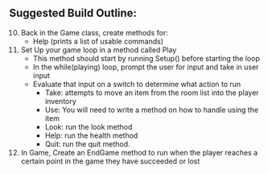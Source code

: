 ## Suggested Build Outline:

<!-- 1. Establish a basic story and map (draw your map out)
2. Pull down the project and complete initial setup by satisfying all the interfaces ('implement interface')
3. In Game.Setup() create all your rooms and items
4. Your rooms will have to have a dictionary of 'exits' where the key is the exit direction and the value is the room that it exits to, add that to the Room class
5. Back in setup, establish the exits for each room
    - Room1.Exits.Add("east", Room2)
    - Room2.Exits.Add("west", Room1)
    - Room2.Exits.Add("north", Room3)
    - Room3.Exits.Add("south", Room2)
6. Create your items & add them to the Items list within the room they belong to.
7. At the end of setup be sure to set the CurrentRoom to whichever room the player should start in. -->
<!-- 8. On the room class create a method to handle changing rooms. This method should return a room if one was found at that exit. -->
<!-- 9. Create a similar method on the room for returning Items if the user used the 'take' action. -->
10. Back in the Game class, create methods for:
    <!-- - Look (returns the current room description)
    -  Quit (changes a global 'playing' variable to false) -->
    - Help (prints a list of usable commands)
11. Set Up your game loop in a method called Play
    -  This method should start by running Setup() before starting the loop
    -  In the while(playing) loop, prompt the user for input and take in user input
    - Evaluate that input on a switch to determine what action to run
      <!-- -  Go: runs the method you created to move from room to room -->
      - Take: attempts to move an item from the room list into the player inventory
      - Use: You will need to write a method on how to handle using the item
      - Look: run the look method
      - Help: run the health method
      - Quit: run the quit method.
12. In Game, Create an EndGame method to run when the player reaches a certain point in the game they have succeeded or lost

